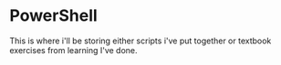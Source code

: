 # PowerShell

This is where i'll be storing either scripts i've put together or textbook exercises from learning I've done.
